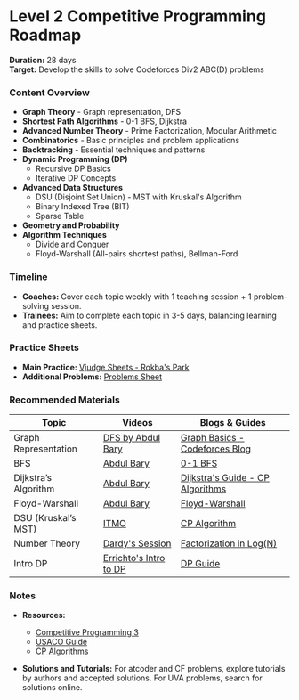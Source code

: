 # Level 2 Competitive Programming Roadmap
**Duration:** 28  days  
**Target:** Develop the skills to solve Codeforces Div2 ABC(D) problems

### Content Overview
* **Graph Theory** - Graph representation, DFS
* **Shortest Path Algorithms** - 0-1 BFS, Dijkstra
* **Advanced Number Theory** - Prime Factorization, Modular Arithmetic
* **Combinatorics** - Basic principles and problem applications
* **Backtracking** - Essential techniques and patterns
* **Dynamic Programming (DP)**  
  - Recursive DP Basics
  - Iterative DP Concepts
* **Advanced Data Structures**  
  - DSU (Disjoint Set Union) - MST with Kruskal's Algorithm
  - Binary Indexed Tree (BIT)
  - Sparse Table
* **Geometry and Probability**
* **Algorithm Techniques**  
  - Divide and Conquer
  - Floyd-Warshall (All-pairs shortest paths), Bellman-Ford
  
### Timeline
* **Coaches:** Cover each topic weekly with 1 teaching session + 1 problem-solving session.
* **Trainees:** Aim to complete each topic in 3-5 days, balancing learning and practice sheets.

### Practice Sheets
- **Main Practice:** [Vjudge Sheets - Rokba's Park](https://vjudge.net/group/rokba)
- **Additional Problems:** [Problems Sheet](https://docs.google.com/spreadsheets/d/1blSbPr1pAFZSzlAi2IVdTeytz2yO7Ejx9SeQWOSxY0w/edit#gid=1542041463)

### Recommended Materials
| Topic                  | Videos                                                                                                                                     | Blogs & Guides                                                                 |
|------------------------|--------------------------------------------------------------------------------------------------------------------------------------------|--------------------------------------------------------------------------------|
| Graph Representation   | [DFS by Abdul Bary](https://www.youtube.com/watch?v=pcKY4hjDrxk&t=968s)                                                                    | [Graph Basics - Codeforces Blog](https://codeforces.com/blog/entry/68138)      |
| BFS                    | [Abdul Bary](https://www.youtube.com/watch?v=pcKY4hjDrxk&t=968s)                                                                           | [0-1 BFS](https://cp-algorithms.com/graph/01_bfs.html)                          |
| Dijkstra’s Algorithm   | [Abdul Bary](https://www.youtube.com/watch?v=XB4MIexjvY0&t=740s)                                                                           | [Dijkstra's Guide - CP Algorithms](https://cp-algorithms.com/graph/dijkstra.html) |
| Floyd-Warshall         | [Abdul Bary](https://www.youtube.com/watch?v=oNI0rf2P9gE)                                                                                  | [Floyd-Warshall](https://cp-algorithms.com/graph/all-pair-shortest-path-floyd-warshall.html) |
| DSU (Kruskal’s MST)    | [ITMO](https://codeforces.com/edu/course/2/lesson/7)                                                                                       | [CP Algorithm](https://cp-algorithms.com/data_structures/disjoint_set_union.html) |
| Number Theory          | [Dardy's Session](https://www.youtube.com/watch?v=-3kk-Q2HJeU)                                                                             | [Factorization in Log(N)](https://codeforces.com/blog/entry/7262)              |
| Intro DP               | [Errichto's Intro to DP](https://www.youtube.com/watch?v=YBSt1jYwVfU&t=4s)                                                                 | [DP Guide](https://codeforces.com/blog/entry/67679)                            |

### Notes
- **Resources:**  
  * [Competitive Programming 3](https://drive.google.com/file/d/145iYn20prtNwKYLbN6GpGNlzAtCQuSG_/view?usp=sharing)  
  * [USACO Guide](https://usaco.guide/)  
  * [CP Algorithms](https://cp-algorithms.com/)  
  

- **Solutions and Tutorials:** For atcoder and CF problems, explore tutorials by authors and accepted solutions. For UVA problems, search for solutions online.
